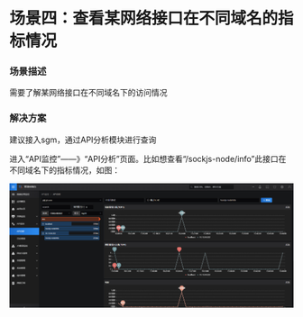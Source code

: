 # 场景四：查看某网络接口在不同域名的指标情况

### 场景描述

需要了解某网络接口在不同域名下的访问情况

### 解决方案

建议接入sgm，通过API分析模块进行查询

进入“API监控”——》“API分析”页面。比如想查看“/sockjs-node/info”此接口在不同域名下的指标情况，如图：

![](../image/Best-Practices/Best-Practices4_1.png)

